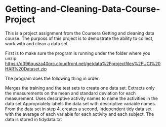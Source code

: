 # Getting-and-Cleaning-Data-Course-Project


This is a project assignment from the Coursera Getting and cleaning data course. 
The purposs of this project is to demostrate the ability to collect, work with and clean a data set.

First is to make sure the program is running under the folder where you unzip https://d396qusza40orc.cloudfront.net/getdata%2Fprojectfiles%2FUCI%20HAR%20Dataset.zip

The program does the following thing in order:

Merges the training and the test sets to create one data set.
Extracts only the measurements on the mean and standard deviation for each measurement.
Uses descriptive activity names to name the activities in the data set
Appropriately labels the data set with descriptive variable names.
From the data set in step 4, creates a second, independent tidy data set with the average of each variable for each activity and each subject. The data is stored in tidydata.txt
